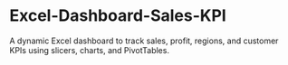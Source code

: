 # Excel-Dashboard-Sales-KPI
A dynamic Excel dashboard to track sales, profit, regions, and customer KPIs using slicers, charts, and PivotTables.
